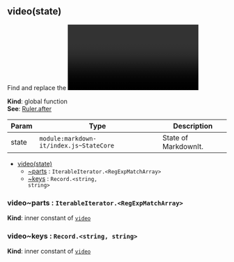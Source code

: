 <a name="video"></a>

## video(state)
Find and replace the <video> tags with safe <video> tags.

**Kind**: global function  
**See**: [Ruler.after](https://markdown-it.github.io/markdown-it/#Ruler.after)  

| Param | Type | Description |
| --- | --- | --- |
| state | <code>module:markdown-it/index.js~StateCore</code> | State of MarkdownIt. |


* [video(state)](#video)
    * [~parts](#video..parts) : <code>IterableIterator.&lt;RegExpMatchArray&gt;</code>
    * [~keys](#video..keys) : <code>Record.&lt;string, string&gt;</code>

<a name="video..parts"></a>

### video~parts : <code>IterableIterator.&lt;RegExpMatchArray&gt;</code>
**Kind**: inner constant of [<code>video</code>](#video)  
<a name="video..keys"></a>

### video~keys : <code>Record.&lt;string, string&gt;</code>
**Kind**: inner constant of [<code>video</code>](#video)  
